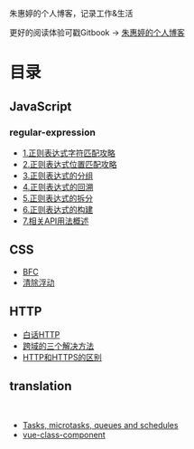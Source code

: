 朱惠婷的个人博客，记录工作&生活

更好的阅读体验可戳Gitbook → [朱惠婷的个人博客](https://zhu2503453269.gitbook.io/-1/)

# 目录

## JavaScript

### regular-expression‌

- [1.正则表达式字符匹配攻略](https://zhu2503453269.gitbook.io/-1/javascript/regular-expression/1.-zheng-ze-biao-da-shi-zi-fu-pi-pei-gong-lve)
- [2.正则表达式位置匹配攻略](https://zhu2503453269.gitbook.io/-1/javascript/regular-expression/2.-zheng-ze-biao-da-shi-wei-zhi-pi-pei-gong-lve)
- [3.正则表达式的分组](https://zhu2503453269.gitbook.io/-1/javascript/regular-expression/3.-zheng-ze-biao-da-shi-de-fen-zu)
- [4.正则表达式的回溯](https://zhu2503453269.gitbook.io/-1/javascript/regular-expression/4.-zheng-ze-biao-da-shi-de-hui-su)
- [5.正则表达式的拆分](https://zhu2503453269.gitbook.io/-1/javascript/regular-expression/5.-zheng-ze-biao-da-shi-de-chai-fen)
- [6.正则表达式的构建](https://zhu2503453269.gitbook.io/-1/javascript/regular-expression/6.-zheng-ze-biao-da-shi-de-gou-jian)
- [7.相关API用法概述](https://zhu2503453269.gitbook.io/-1/javascript/regular-expression/7.-xiang-guan-api-yong-fa-jian-shu)

## CSS

- [BFC](https://zhu2503453269.gitbook.io/-1/css/10-fen-zhong-ba-bfc-dai-hui-jia)
- [清除浮动](https://zhu2503453269.gitbook.io/-1/css/qing-chu-fu-dong-de-5-zhong-fang-fa)

## HTTP

- [白话HTTP](https://zhu2503453269.gitbook.io/-1/http/bai-hua-http)
- [跨域的三个解决方法](https://zhu2503453269.gitbook.io/-1/http/kua-yu-de-san-ge-jie-jue-fang-fa)
- [HTTP和HTTPS的区别](https://zhu2503453269.gitbook.io/-1/http/http-he-https-de-qu-bie)

## translation

‌

- [Tasks, microtasks, queues and schedules](https://zhu2503453269.gitbook.io/-1/translation/tasks-microtasks-queues-and-schedules)
- [vue-class-component](https://zhu2503453269.gitbook.io/-1/translation/vue-class-component)